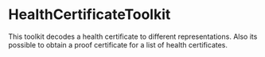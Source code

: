 # HealthCertificateToolkit

This toolkit decodes a health certificate to different representations.
Also its possible to obtain a proof certificate for a list of health certificates.
